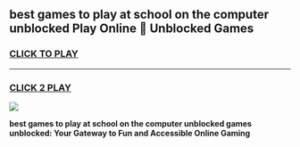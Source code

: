 
## best games to play at school on the computer unblocked Play Online 👋 Unblocked Games
<h3>
<a href="https://news.freeplayer.one?title=best_games_to_play_at_school_on_the_computer_unblocked&ref=17GH">CLICK TO PLAY</a></h3>
<hr>

<h3>
<a href="https://news.freeplayer.one?title=best_games_to_play_at_school_on_the_computer_unblocked&ref=17GH">CLICK 2 PLAY</a>
  
</h3>

<a href="https://news.freeplayer.one?title=best_games_to_play_at_school_on_the_computer_unblocked&ref=17GH/"><img src="https://clearcache.store/games.png"></a>


**best games to play at school on the computer unblocked games unblocked: Your Gateway to Fun and Accessible Online Gaming**
